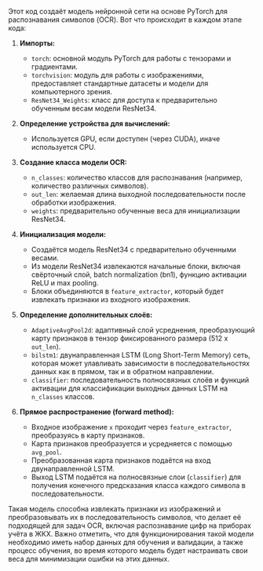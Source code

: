 Этот код создаёт модель нейронной сети на основе PyTorch для распознавания символов (OCR). Вот что происходит в каждом этапе кода:

1. **Импорты:**
   - `torch`: основной модуль PyTorch для работы с тензорами и градиентами.
   - `torchvision`: модуль для работы с изображениями, предоставляет стандартные датасеты и модели для компьютерного зрения.
   - `ResNet34_Weights`: класс для доступа к предварительно обученным весам модели ResNet34.

2. **Определение устройства для вычислений:**
   - Используется GPU, если доступен (через CUDA), иначе используется CPU.

3. **Создание класса модели OCR:**
   - `n_classes`: количество классов для распознавания (например, количество различных символов).
   - `out_len`: желаемая длина выходной последовательности после обработки изображения.
   - `weights`: предварительно обученные веса для инициализации ResNet34.

4. **Инициализация модели:**
   - Создаётся модель ResNet34 с предварительно обученными весами.
   - Из модели ResNet34 извлекаются начальные блоки, включая свёрточный слой, batch normalization (bn1), функцию активации ReLU и max pooling.
   - Блоки объединяются в `feature_extractor`, который будет извлекать признаки из входного изображения.

5. **Определение дополнительных слоёв:**
   - `AdaptiveAvgPool2d`: адаптивный слой усреднения, преобразующий карту признаков в тензор фиксированного размера (512 х `out_len`).
   - `bilstm1`: двунаправленная LSTM (Long Short-Term Memory) сеть, которая может улавливать зависимости в последовательностях данных как в прямом, так и в обратном направлении.
   - `classifier`: последовательность полносвязных слоёв и функций активации для классификации выходных данных LSTM на `n_classes` классов.

6. **Прямое распространение (forward method):**
   - Входное изображение `x` проходит через `feature_extractor`, преобразуясь в карту признаков.
   - Карта признаков преобразуется и усредняется с помощью `avg_pool`.
   - Преобразованная карта признаков подаётся на вход двунаправленной LSTM.
   - Выход LSTM подаётся на полносвязные слои (`classifier`) для получения конечного предсказания класса каждого символа в последовательности.

Такая модель способна извлекать признаки из изображений и преобразовывать их в последовательность символов, что делает её подходящей для задач OCR, включая распознавание цифр на приборах учёта в ЖКХ. Важно отметить, что для функционирования такой модели необходимо иметь набор данных для обучения и валидации, а также процесс обучения, во время которого модель будет настраивать свои веса для минимизации ошибки на этих данных.
